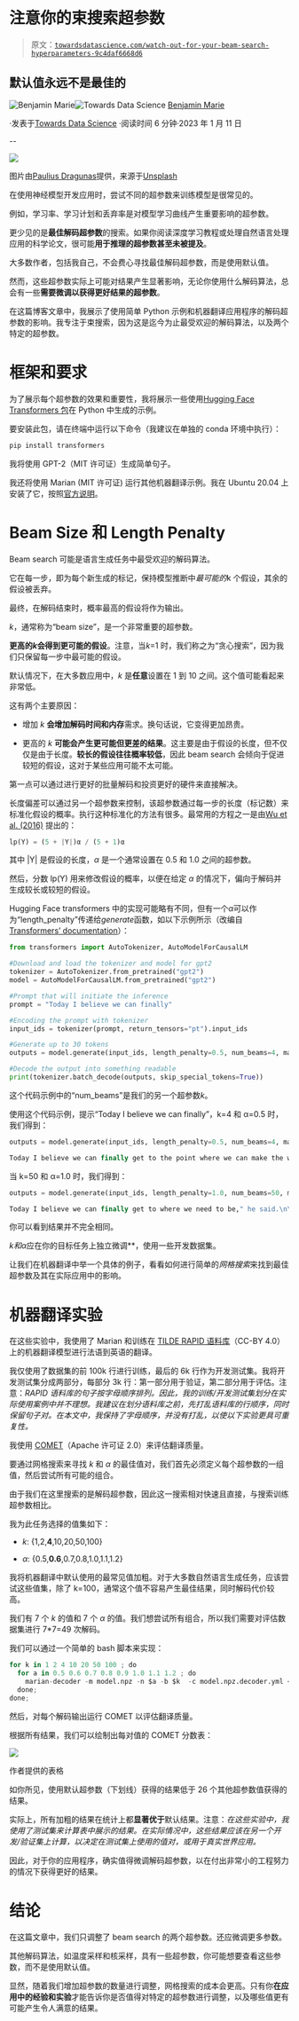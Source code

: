 # 注意你的束搜索超参数

> 原文：[`towardsdatascience.com/watch-out-for-your-beam-search-hyperparameters-9c4daf6668d6`](https://towardsdatascience.com/watch-out-for-your-beam-search-hyperparameters-9c4daf6668d6)

## 默认值永远不是最佳的

[](https://medium.com/@bnjmn_marie?source=post_page-----9c4daf6668d6--------------------------------)![Benjamin Marie](https://medium.com/@bnjmn_marie?source=post_page-----9c4daf6668d6--------------------------------)[](https://towardsdatascience.com/?source=post_page-----9c4daf6668d6--------------------------------)![Towards Data Science](https://towardsdatascience.com/?source=post_page-----9c4daf6668d6--------------------------------) [Benjamin Marie](https://medium.com/@bnjmn_marie?source=post_page-----9c4daf6668d6--------------------------------)

·发表于[Towards Data Science](https://towardsdatascience.com/?source=post_page-----9c4daf6668d6--------------------------------) ·阅读时间 6 分钟·2023 年 1 月 11 日

--

![](img/0fab5a914d706a814394dc57392b6d05.png)

图片由[Paulius Dragunas](https://unsplash.com/@paulius005?utm_source=medium&utm_medium=referral)提供，来源于[Unsplash](https://unsplash.com/?utm_source=medium&utm_medium=referral)

在使用神经模型开发应用时，尝试不同的超参数来训练模型是很常见的。

例如，学习率、学习计划和丢弃率是对模型学习曲线产生重要影响的超参数。

更少见的是**最佳解码超参数**的搜索。如果你阅读深度学习教程或处理自然语言处理应用的科学论文，很可能**用于推理的超参数甚至未被提及**。

大多数作者，包括我自己，不会费心寻找最佳解码超参数，而是使用默认值。

然而，这些超参数实际上可能对结果产生显著影响，无论你使用什么解码算法，总会有一些**需要微调以获得更好结果的超参数**。

在这篇博客文章中，我展示了使用简单 Python 示例和机器翻译应用程序的解码超参数的影响。我专注于束搜索，因为这是迄今为止最受欢迎的解码算法，以及两个特定的超参数。

# 框架和要求

为了展示每个超参数的效果和重要性，我将展示一些使用[Hugging Face Transformers 包](https://huggingface.co/docs/transformers/index)在 Python 中生成的示例。

要安装此包，请在终端中运行以下命令（我建议在单独的 conda 环境中执行）：

```py
pip install transformers
```

我将使用 GPT-2（MIT 许可证）生成简单句子。

我还将使用 Marian (MIT 许可证) 运行其他机器翻译示例。我在 Ubuntu 20.04 上安装了它，按照[官方说明](https://marian-nmt.github.io/docs/)。

# Beam Size 和 Length Penalty

Beam search 可能是语言生成任务中最受欢迎的解码算法。

它在每一步，即为每个新生成的标记，保持模型推断中*最可能的*k 个假设，其余的假设被丢弃。

最终，在解码结束时，概率最高的假设将作为输出。

*k*，通常称为“beam size”，是一个非常重要的超参数。

**更高的*k*会得到更可能的假设**。注意，当*k*=1 时，我们称之为“贪心搜索”，因为我们只保留每一步中最可能的假设。

默认情况下，在大多数应用中，*k* 是**任意**设置在 1 到 10 之间。这个值可能看起来非常低。

这有两个主要原因：

+   增加 *k* **会增加解码时间和内存**需求。换句话说，它变得更加昂贵。

+   更高的 *k* **可能会产生更可能但更差的结果**。这主要是由于假设的长度，但不仅仅是由于长度。**较长的假设往往概率较低**，因此 beam search 会倾向于促进较短的假设，这对于某些应用可能不太可能。

第一点可以通过进行更好的批量解码和投资更好的硬件来直接解决。

长度偏差可以通过另一个超参数来控制，该超参数通过每一步的长度（标记数）来标准化假设的概率。执行这种标准化的方法有很多。最常用的方程之一是由[Wu et al. (2016)](https://arxiv.org/pdf/1609.08144.pdf) 提出的：

```py
lp(Y) = (5 + |Y|)α / (5 + 1)α
```

其中 |Y| 是假设的长度，*α* 是一个通常设置在 0.5 和 1.0 之间的超参数。

然后，分数 lp(Y) 用来修改假设的概率，以便在给定 *α* 的情况下，偏向于解码并生成较长或较短的假设。

Hugging Face transformers 中的实现可能略有不同，但有一个*α*可以作为“length_penalty”传递给*generate*函数，如以下示例所示（改编自[Transformers’ documentation](https://huggingface.co/docs/transformers/main_classes/text_generation)）：

```py
from transformers import AutoTokenizer, AutoModelForCausalLM

#Download and load the tokenizer and model for gpt2
tokenizer = AutoTokenizer.from_pretrained("gpt2")
model = AutoModelForCausalLM.from_pretrained("gpt2")

#Prompt that will initiate the inference
prompt = "Today I believe we can finally"

#Encoding the prompt with tokenizer
input_ids = tokenizer(prompt, return_tensors="pt").input_ids

#Generate up to 30 tokens
outputs = model.generate(input_ids, length_penalty=0.5, num_beams=4, max_length=20)

#Decode the output into something readable
print(tokenizer.batch_decode(outputs, skip_special_tokens=True))
```

这个代码示例中的“num_beams”是我们的另一个超参数*k*。

使用这个代码示例，提示“Today I believe we can finally”，k=4 和 α=0.5 时，我们得到：

```py
outputs = model.generate(input_ids, length_penalty=0.5, num_beams=4, max_length=20)
```

```py
Today I believe we can finally get to the point where we can make the world a better place.
```

当 k=50 和 α=1.0 时，我们得到：

```py
outputs = model.generate(input_ids, length_penalty=1.0, num_beams=50, max_length=30)
```

```py
Today I believe we can finally get to where we need to be," he said.\n\n"
```

你可以看到结果并不完全相同。

***k*和*α*应在你的目标任务上独立微调**，使用一些开发数据集。

让我们在机器翻译中举一个具体的例子，看看如何进行简单的*网格搜索*来找到最佳超参数及其在实际应用中的影响。

# 机器翻译实验

在这些实验中，我使用了 Marian 和训练在 [TILDE RAPID 语料库](https://tilde-model.s3-eu-west-1.amazonaws.com/Tilde_MODEL_Corpus.html)（CC-BY 4.0）上的机器翻译模型进行法语到英语的翻译。

我仅使用了数据集的前 100k 行进行训练，最后的 6k 行作为开发测试集。我将开发测试集分成两部分，每部分 3k 行：第一部分用于验证，第二部分用于评估。注意：*RAPID 语料库的句子按字母顺序排列。因此，我的训练/开发测试集划分在实际使用案例中并不理想。我建议在划分语料库之前，先打乱语料库的行顺序，同时保留句子对。在本文中，我保持了字母顺序，并没有打乱，以使以下实验更具可重复性。*

我使用 [COMET](https://unbabel.github.io/COMET/html/index.html)（Apache 许可证 2.0）来评估翻译质量。

要通过网格搜索来寻找 *k* 和 *α* 的最佳值对，我们首先必须定义每个超参数的一组值，然后尝试所有可能的组合。

由于我们在这里搜索的是解码超参数，因此这一搜索相对快速且直接，与搜索训练超参数相比。

我为此任务选择的值集如下：

+   *k*: {1,2,**4**,10,20,50,100}

+   *α*: {0.5,**0.6**,0.7,0.8,1.0,1.1,1.2}

我将机器翻译中默认使用的最常见值加粗。对于大多数自然语言生成任务，应该尝试这些值集，除了 k=100，通常这个值不容易产生最佳结果，同时解码代价较高。

我们有 7 个 *k* 的值和 7 个 *α* 的值。我们想尝试所有组合，所以我们需要对评估数据集进行 7*7=49 次解码。

我们可以通过一个简单的 bash 脚本来实现：

```py
for k in 1 2 4 10 20 50 100 ; do
  for a in 0.5 0.6 0.7 0.8 0.9 1.0 1.1 1.2 ; do
    marian-decoder -m model.npz -n $a -b $k  -c model.npz.decoder.yml < test.fr > test.en
  done;
done;
```

然后，对每个解码输出运行 COMET 以评估翻译质量。

根据所有结果，我们可以绘制出每对值的 COMET 分数表：

![](img/5f1a5d8baf0cc152990ea15e2cafa6e6.png)

作者提供的表格

如你所见，使用默认超参数（下划线）获得的结果低于 26 个其他超参数值获得的结果。

实际上，所有加粗的结果在统计上都**显著优于**默认结果。注意：*在这些实验中，我使用了测试集来计算表中展示的结果。在实际情况中，这些结果应该在另一个开发/验证集上计算，以决定在测试集上使用的值对，或用于真实世界应用。*

因此，对于你的应用程序，确实值得微调解码超参数，以在付出非常小的工程努力的情况下获得更好的结果。

# 结论

在这篇文章中，我们只调整了 beam search 的两个超参数。还应微调更多参数。

其他解码算法，如温度采样和核采样，具有一些超参数，你可能想要查看这些参数，而不是使用默认值。

显然，随着我们增加超参数的数量进行调整，网格搜索的成本会更高。只有你**在应用中的经验和实验**才能告诉你是否值得对特定的超参数进行调整，以及哪些值更有可能产生令人满意的结果。
